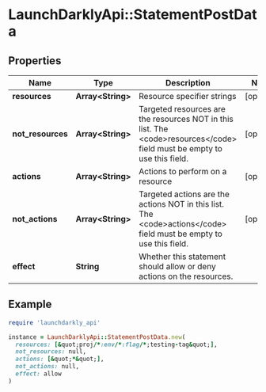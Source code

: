 # LaunchDarklyApi::StatementPostData

## Properties

| Name | Type | Description | Notes |
| ---- | ---- | ----------- | ----- |
| **resources** | **Array&lt;String&gt;** | Resource specifier strings | [optional] |
| **not_resources** | **Array&lt;String&gt;** | Targeted resources are the resources NOT in this list. The &lt;code&gt;resources&lt;/code&gt; field must be empty to use this field. | [optional] |
| **actions** | **Array&lt;String&gt;** | Actions to perform on a resource | [optional] |
| **not_actions** | **Array&lt;String&gt;** | Targeted actions are the actions NOT in this list. The &lt;code&gt;actions&lt;/code&gt; field must be empty to use this field. | [optional] |
| **effect** | **String** | Whether this statement should allow or deny actions on the resources. |  |

## Example

```ruby
require 'launchdarkly_api'

instance = LaunchDarklyApi::StatementPostData.new(
  resources: [&quot;proj/*:env/*:flag/*;testing-tag&quot;],
  not_resources: null,
  actions: [&quot;*&quot;],
  not_actions: null,
  effect: allow
)
```

